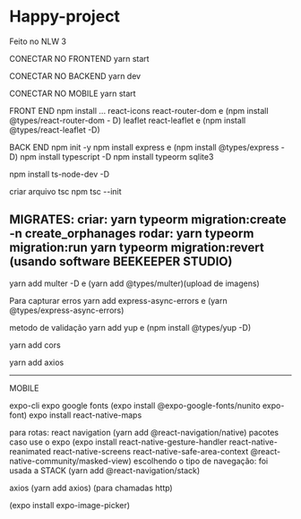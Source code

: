 # Happy-project
Feito no NLW 3

CONECTAR NO FRONTEND
yarn start

CONECTAR NO BACKEND
yarn dev

CONECTAR NO MOBILE
yarn start

FRONT END
npm install ...
react-icons
react-router-dom e (npm install @types/react-router-dom - D)
leaflet
react-leaflet e (npm install @types/react-leaflet -D)

BACK END
npm init -y
npm install express e (npm install @types/express -D)
npm install typescript -D
npm install typeorm sqlite3


npm install ts-node-dev -D

criar arquivo tsc
npm tsc --init


MIGRATES:
criar:
yarn typeorm migration:create -n create_orphanages
rodar:
yarn typeorm migration:run
yarn typeorm migration:revert
(usando software BEEKEEPER STUDIO)
----

yarn add multer -D  e (yarn add @types/multer)(upload de imagens)

Para capturar erros
yarn add express-async-errors e (yarn @types/express-async-errors)

metodo de validação 
yarn add yup e (npm install @types/yup -D)


yarn add cors


yarn add axios




-------------------------------
MOBILE

expo-cli
expo google fonts (expo install @expo-google-fonts/nunito expo-font)
expo install react-native-maps

para rotas: react navigation (yarn add @react-navigation/native)
pacotes caso use o expo (expo install react-native-gesture-handler react-native-reanimated react-native-screens react-native-safe-area-context @react-native-community/masked-view)
escolhendo o tipo de navegação: foi usada a STACK (yarn add @react-navigation/stack)

axios (yarn add axios) (para chamadas http)

(expo install expo-image-picker)